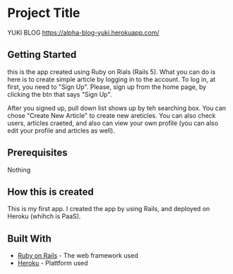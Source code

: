 # Project Title

YUKI BLOG
https://alpha-blog-yuki.herokuapp.com/

## Getting Started
this is the app created using Ruby on Rials (Rails 5). What you can do is here is to create simple article by logging in to the account. To log in, at first, you need to "Sign Up". Please, sign up from the home page, by clicking the btn that says "Sign Up".

After you signed up, pull down list shows up by teh searching box. You can chose "Create New Article" to create new areticles. You can also check users, articles craeted, and also can view your own profile (you can also edit your profile and articles as well). 


## Prerequisites

Nothing

## How this is created
This is my first app. I created the app by using Rails, and deployed on Heroku (whihch is PaaS). 


## Built With

* [Ruby on Rails](https://railstutorial.jp/) - The web framework used
* [Heroku](https://jp.heroku.com/home) - Plattform used 
